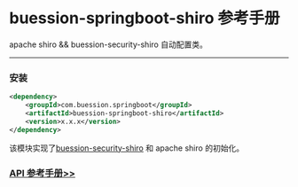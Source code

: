 # buession-springboot-shiro 参考手册


apache shiro && buession-security-shiro 自动配置类。


---


### 安装

```xml
<dependency>
    <groupId>com.buession.springboot</groupId>
    <artifactId>buession-springboot-shiro</artifactId>
    <version>x.x.x</version>
</dependency>
```


该模块实现了[buession-security-shiro](https://security.buession.com/manual/2.1/shiro/index.html) 和 apache shiro 的初始化。


### [API 参考手册>>](https://javadoc.io/static/com.buession.springboot/buession-springboot-shiro/2.1.0/)